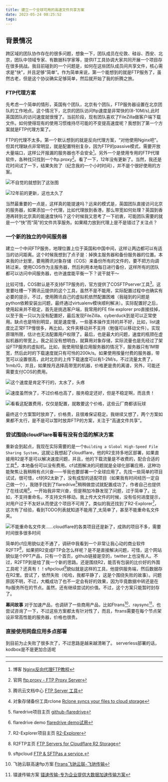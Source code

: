 ```yaml
---
title: 建立一个全球可用的高速文件共享方案
date: 2023-05-24 08:25:52
tags:
---
```

## 背景情况

跨区域的团队协作存在的很多问题，想象一下，团队成员在伦敦、硅谷、西安、北京，团队中领域专家、有数据科学家等，提供IT工具协调大家共同开展一个项目存在很多挑战。我目前碰到的一个问题是，如何在这些团队成员间共享文件，核心需求是"快"，并且足够“简单”。作为简单来说，第一个能想到的就是FTP服务了，虽然古老，但是这个协议确实足够简单，然后就开始了我的折腾之旅。

### FTP代理方案

先考虑一个简单的情形，英国有个团队，北京有个团队，FTP服务器设置在北京团队的工作地点。这个情况下，北京的团队访问ftp速度是非常快的(8-10M/s),此时英国团队的访问速度就很慢了。当前阶段，现有团队喜欢了FileZilla做客户端下载文件。如何使得现有的使用习惯维持尽可能的不变提高速度呢？我想到了第一个方案就是FTP代理方案了。

FTP的代理不太多。第一个默认想到的就是反向代理方案，“对他使用Nginx吧”。但其代理缺点非常明显，就是配置特别复杂，因为FTP的passive模式，需要开放大量端口，这样公开报漏的服务器也不会安全[^1]。另外一个是使用专用的FTP代理软件，各种找只找到一个ftp.proxy[^2]。看了一下，12年没有更新了。当然，我还是花时间试了一下，结果失败了（纪念我的一个小时时间），并不是个很好使用的方案。

![不自觉的就想到了这张图](1-Building-a-Global-High-Speed-File-Sharing-System-Insights-and-Best-Practices/Use-the-Flame-Fist-on-him.png)

![12年前的更新，这也太久了](1-Building-a-Global-High-Speed-File-Sharing-System-Insights-and-Best-Practices/github-of-ftpproxy.png)

当然最重要的一点是，这样真的能提速吗？远来的模式是，英国团队直接访问北京的服务器，如果添加一个代理，比如代理放到香港，那么带宽如何处理？英国到香港再转到北京真的能速度快吗？这个时候我又思考了一下初衷，可能团队需要的就是一个“快”而“简”的文件共享服务。如果精力放到代理上是不是错过了关注点？

### 一个新的独立的中间服务器

建立一个中间FTP服务，地理位置上位于英国和中国中间，这样让两边都可以有适当的访问距离。这个时候我想到了点子是：掉换主服务器和备份服务器的位置。本来我的计划里，要用腾讯对象存储（COS）来备份所有的文件的，要不把方向调转过来，使用COS作为主服务器，然后利用本地每日进行备份，这样所有的团队都可以访问中间服务器，也许速度能平衡一下？说干就干～

比较可惜，COS默认是不支持FTP服务的，官方提供了COSFTPserver工具[^3]。这里要吐槽一下腾讯云提供的这个工具，虽然不是不能用，实际配置过程中也确实有必要的提示，不过，使用腾讯自己的虚拟机依然配置困难（我碰到的问题是python依赖安装出问题，最终通过virtualenv模块顺利解决）。实际配置好之后，使用起来并不稳定，首先是挑选客户端，我常用的FE file explorer pro直接挂掉，以至于我一只以为没有配置好，最后发现FileZilla、cyberduck到是可以正常使用。缺点也是特别明显，就是速度慢，一些基本操作支持的并不好，比如，list速度比正常FTP慢很多，再比如，文件夹移动并不支持（勉强可以移动文件）。实现原理所限，估计也无法配置用户权限了。最后，也是最大的问题，速度的瓶颈在虚拟机器的带宽上。我之前没有想明白，就算用对象存储，实际流量也是先经过了架设FTP服务的虚拟机。比如，我使用轻量应用服务器的情况下，服务器只有1M带宽，然后此时的下载速度就只有可怜的200k/s。如果使用按量付费的服务器，带宽可以设置很高，此时北京的上传下载速度可以有1-2M/s，不过流量太贵了，1rmb/G，并且，如果按月选择高带宽的机器，价格更是贵的离谱，另外，可能还需要支付COS的费用。

![这个速度是肯定不行的，太水了，头疼](1-Building-a-Global-High-Speed-File-Sharing-System-Insights-and-Best-Practices/cosftp-low-speed.png)

![速度虽然快了，不过价格也高了，服务稳定还好，但是不稳定啊，而且贵！](1-Building-a-Global-High-Speed-File-Sharing-System-Insights-and-Best-Practices/cosftp-high-speed.png)

![看看这配置费用，仅仅是配置，就敢要这个价格，这些云厂商都该玩球](1-Building-a-Global-High-Speed-File-Sharing-System-Insights-and-Best-Practices/The-bandwidth-for-the-virtual-host-is-too-expensive.png)

最终这个方案暂时放弃了，价格贵，且很难保证稳定。我继续又想了，两个方案如果都不太行，是不是可以暂时放弃FTP的方案，关注于“高速文件共享”。

### 尝试围绕cloudFlare看看有没有合适的解决方案

重新会到起点，我现在实际需要的是一个`Building a Global High-Speed File Sharing System`，这就让我想起了cloudflare，他的R2支持多地区部署，如果直接用R2是不是可以解决速度问题，并且，他的下载流量是不收费的，配合合适的工具[^4]，本地备份可以没有费用。cf试图解决的问题就是全球化部署应用，这种功能聚焦让我稍稍有点兴奋——爷我也要部署一个全球应用了。先找一些简单的项目试试，很可惜，cf的R2太新了，没有成型的适配项目（如果我有时间经历一定自己做一个），我随手找到了flaredrive[^5]稍稍做尝试就配置成功了，作者自己也提供了在线试用[^6]。一开始我非常兴奋，但是稍加冷静发现了问题，过于简单了。比如，不支持重命名，不支持文件移动。我上传大文件的时候，没有任何进度提示，对用户过于不友好从而使这个项目不可用了。类似的我还找到了R2-Explorer[^7]，这次有了经验，看到TODO列表就知道不能用了,太简单了，甚至不能重命名文件夹。

![不能重命名文件夹……cloudflare的各类项目还是新了，成熟的项目不多，需要时间很多很多时间](1-Building-a-Global-High-Speed-File-Sharing-System-Insights-and-Best-Practices/TODO-of-R2-explorer.png)

简单的cf应用貌似走不通了，调研中我看到一个非常让我心动的商业软件R2FTP[^8]，如果把R2变成FTP会怎么样呢？是不是直接解决问题，可惜，这个网站貌似是个PPT产品，只有一个首页，github链接是空的，twitter上也没有人。不过，R2FTP到是给了我一个新的思路。还是围绕R2，能否有包装的比价好的外围工具呢？还真有！！sftpcloud[^9]貌似就是这样的工具，他提供服务端，然后数据存在R2里。尝试了，依然失败（哈哈，我都平静了，这是个围绕失败的故事）。问题原因不明，不过，大概成功了也不一定会有好的效果，因为毕竟数据中转还是在ftp服务所在的节点。虽然，还有继续尝试的价值。不过，这个方案只能暂时封存了。

**幕间故事**
对于加速产品，也调研了一些商用产品，比如Ftrans[^10]、raysync[^11]，也尝试咨询了一下，不过这些方案都太有针对性了，而且，ftrans需要在每个节点架设非常高性能的服务器，价格也很贵。

### 直接使用网盘应用多点部署

到目前为止失败了很多次了，不过思路是越来越清晰了。
serverless部署的话，kodbox是不是更加合适呢

---

[^1]: 博客 [Nginx反向代理FTP教程](https://www.cnblogs.com/daoguanmao/p/nginx_reverse_proxy_ftp.html)
[^2]: 官网 [ftp.proxy - FTP Proxy Server](https://www.ftpproxy.org)
[^3]: 腾讯云文档中心 [FTP Server 工具](https://cloud.tencent.com/document/product/436/7214)
[^4]: 对象存储备份工具rclone [Rclone syncs your files to cloud storage](https://rclone.org)
[^5]: flaredrive项目主页 [github-flaredrive](https://github.com/longern/FlareDrive)
[^6]: flaredrive demo [flaredrive demo试用](https://drive.longern.com)
[^7]: R2-Explorer项目主页 [R2-Explorer](https://github.com/G4brym/R2-Explorer)
[^8]: R2FTP主页 [FTP Servers for Cloudflare R2 Storage](https://r2ftp.com)
[^9]: sftpcloud [FTP & SFTPas a service.](https://sftpcloud.io)
[^10]: 飞驰云联高速ftp方案 [Ftrans飞驰云联-飞驰传输](https://ftrans.cn)
[^11]: 镭速传输方案 [镭速传输-专为企业提供大数据加速传输方案](https://www.raysync.cn)
